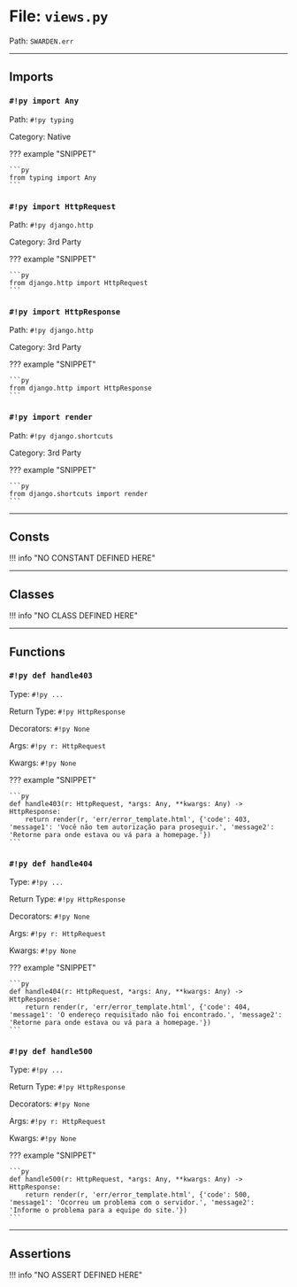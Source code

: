 
# File: `views.py`
Path: `SWARDEN.err`



---

## Imports

### `#!py import Any`

Path: `#!py typing`

Category: Native

??? example "SNIPPET"

    ```py
    from typing import Any
    ```

### `#!py import HttpRequest`

Path: `#!py django.http`

Category: 3rd Party

??? example "SNIPPET"

    ```py
    from django.http import HttpRequest
    ```

### `#!py import HttpResponse`

Path: `#!py django.http`

Category: 3rd Party

??? example "SNIPPET"

    ```py
    from django.http import HttpResponse
    ```

### `#!py import render`

Path: `#!py django.shortcuts`

Category: 3rd Party

??? example "SNIPPET"

    ```py
    from django.shortcuts import render
    ```



---

## Consts

!!! info "NO CONSTANT DEFINED HERE"

---

## Classes

!!! info "NO CLASS DEFINED HERE"

---

## Functions

### `#!py def handle403`

Type: `#!py ...`

Return Type: `#!py HttpResponse`

Decorators: `#!py None`

Args: `#!py r: HttpRequest`

Kwargs: `#!py None`

??? example "SNIPPET"

    ```py
    def handle403(r: HttpRequest, *args: Any, **kwargs: Any) -> HttpResponse:
        return render(r, 'err/error_template.html', {'code': 403, 'message1': 'Você não tem autorização para proseguir.', 'message2': 'Retorne para onde estava ou vá para a homepage.'})
    ```

### `#!py def handle404`

Type: `#!py ...`

Return Type: `#!py HttpResponse`

Decorators: `#!py None`

Args: `#!py r: HttpRequest`

Kwargs: `#!py None`

??? example "SNIPPET"

    ```py
    def handle404(r: HttpRequest, *args: Any, **kwargs: Any) -> HttpResponse:
        return render(r, 'err/error_template.html', {'code': 404, 'message1': 'O endereço requisitado não foi encontrado.', 'message2': 'Retorne para onde estava ou vá para a homepage.'})
    ```

### `#!py def handle500`

Type: `#!py ...`

Return Type: `#!py HttpResponse`

Decorators: `#!py None`

Args: `#!py r: HttpRequest`

Kwargs: `#!py None`

??? example "SNIPPET"

    ```py
    def handle500(r: HttpRequest, *args: Any, **kwargs: Any) -> HttpResponse:
        return render(r, 'err/error_template.html', {'code': 500, 'message1': 'Ocorreu um problema com o servidor.', 'message2': 'Informe o problema para a equipe do site.'})
    ```



---

## Assertions

!!! info "NO ASSERT DEFINED HERE"
